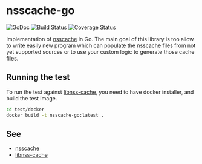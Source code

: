 # nsscache-go

[![GoDoc](https://godoc.org/github/MiLk/nsscache-go?status.png)](https://godoc.org/github/MiLk/nsscache-go)
[![Build Status](https://travis-ci.org/MiLk/nsscache-go.svg?branch=develop)](https://travis-ci.org/MiLk/nsscache-go)
[![Coverage Status](https://coveralls.io/repos/github/MiLk/nsscache-go/badge.svg?branch=develop)](https://coveralls.io/github/MiLk/nsscache-go?branch=develop)

Implementation of [nsscache](https://github.com/google/nsscache) in Go.
The main goal of this library is too allow to write easily new program which can populate the nsscache files
from not yet supported sources or to use your custom logic to generate those cache files.

## Running the test

To run the test against [libnss-cache](https://github.com/google/libnss-cache),
you need to have docker installer, and build the test image.

```bash
cd test/docker
docker build -t nsscache-go:latest .
```

## See

* [nsscache](https://github.com/google/nsscache)
* [libnss-cache](https://github.com/google/libnss-cache)
